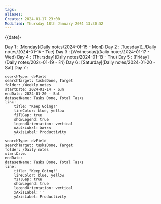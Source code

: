 ```yaml
---
tags: 
aliases: 
Created: 2024-01-17 23:00
Modified: Thursday 18th January 2024 13:30:52
---
```


{{date}}


Day 1 :                [Monday](Daily notes/2024-01-15 - Mon])
Day 2 :                [Tuesday](../Daily notes/2024-01-16 - Tue)
Day 3 :                [Wednesday](Daily notes/2024-01-17 - Wed)
Day 4 :                [Thursday](Daily notes/2024-01-18 - Thu)
Day 5 :                [Friday](Daily notes/2024-01-19 - Fri)
Day 6 :                [Saturday](Daily notes/2024-01-20 - Sat)
Day 7 :                


```tracker
searchType: dvField
searchTarget: tasksDone, Target
folder: /Weekly notes 
startDate: 2024-01-14 - Sun
endDate: 2024-01-20 - Sat
datasetName: Tasks Done, Total Tasks
line:
    title: "Keep Going!"
    lineColor: blue, yellow
    fillGap: true
    showLegend: true
    legendOrientation: vertical
    xAxisLabel: Dates
    yAxisLabel: Productivity
```


```tracker
searchType: dvField
searchTarget: tasksDone, Target
folder: /Daily notes 
startDate:
endDate:
datasetName: Tasks Done, Total Tasks
line:
    title: "Keep Going!"
    lineColor: blue, yellow
    fillGap: true
    showLegend: true
    legendOrientation: vertical
    xAxisLabel: ''
    yAxisLabel: Productivity
```
